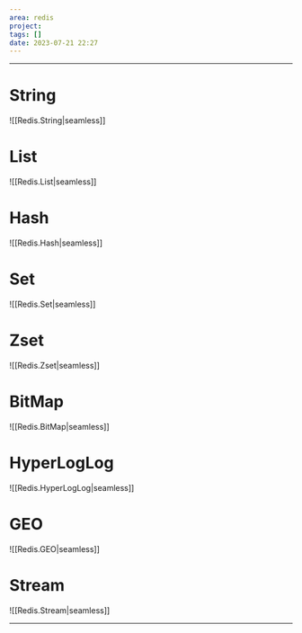 ```yaml
---
area: redis
project: 
tags: []
date: 2023-07-21 22:27
---
```

---
# String
![[Redis.String|seamless]]

# List
![[Redis.List|seamless]]

# Hash
![[Redis.Hash|seamless]]

# Set
![[Redis.Set|seamless]]

# Zset
![[Redis.Zset|seamless]]

# BitMap
![[Redis.BitMap|seamless]]

# HyperLogLog
![[Redis.HyperLogLog|seamless]]

# GEO
![[Redis.GEO|seamless]]

# Stream
![[Redis.Stream|seamless]]


---
